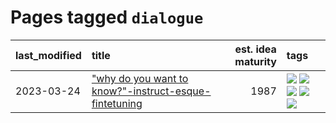 # Pages tagged `dialogue`

|last_modified|title|est. idea maturity|tags
|:---|:---|---:|:---|
|2023-03-24|["why do you want to know?"-instruct-esque-fintetuning](../whydoyouwantoknow.md)|1987|[![](https://img.shields.io/badge/tag-aiethics-faa2fc)](../tags/aiethics.md) [![](https://img.shields.io/badge/tag-alignment-b4243e)](../tags/alignment.md) [![](https://img.shields.io/badge/tag-dialogue-1ee399)](../tags/dialogue.md) [![](https://img.shields.io/badge/tag-models-49fd1a)](../tags/models.md) [![](https://img.shields.io/badge/tag-wip-12eec5)](../tags/wip.md)|